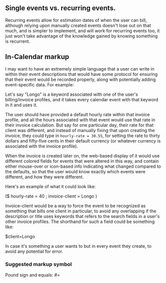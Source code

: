 ## Single events vs. recurring events.

Recurring events allow for estimation dates of when the user can bill, although
relying upon manually created events doesn't lose out on that much, and is
simpler to implement, and will work for recurring events too, it just won't take
advantage of the knowledge gained by knowing something is recurrent.

## In-Calendar markup

I may want to have an extremely simple language that a user can write in within
their event descriptions that would have some protocol for ensuring that their
event would be recorded properly, along with potentially adding event-specific
data. For example:

Let's say "Longo" is a keyword associated with one of the user's billing/invoice
profiles, and it takes every calendar event with that keyword in it and uses it.

The user should have provided a default hourly rate within that invoice profile,
and all the hours associated with that event would use that rate in their
invoice calculation. But say for one particular day, their rate for that client
was different, and instead of manually fixing that upon creating the invoice,
they could type in `hourly-rate = 30.55`, for setting the rate to thirty
dollars and fifty-five cents in their default currency (or whatever currency is
associated with the invoice profile).

When the invoice is created later on, the web-based display of it would use
different colored fields for events that were altered in this way, and contain
either mouse-over or icon-based info indicating what changed compared to the
defaults, so that the user would know exactly which events were different, and
how they were different.

Here's an example of what it could look like:

($ hourly-rate = 40 ; invoice-client = Longo )

Invoice-client would be a way to force the event to be recognized as something
that bills one client in particular, to avoid any overlapping if the description
or title uses keywords that refers to the search fields in a user's other
invoice profiles. The shorthand for such a field could be something like:

$client=Longo

In case it's something a user wants to but in every event they create, to avoid
any potential for error.



### Suggested markup symbol
Pound sign and equals: #=
